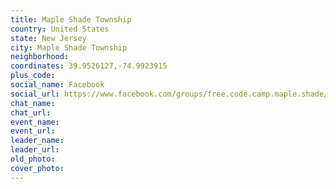 ```yaml
---
title: Maple Shade Township
country: United States
state: New Jersey
city: Maple Shade Township
neighborhood: 
coordinates: 39.9526127,-74.9923915
plus_code:
social_name: Facebook
social_url: https://www.facebook.com/groups/free.code.camp.maple.shade/
chat_name:
chat_url:
event_name:
event_url:
leader_name:
leader_url:
old_photo: 
cover_photo:
---
```

